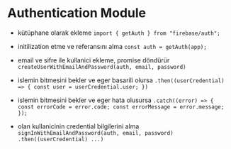 # Authentication Module

- kütüphane olarak ekleme         `import { getAuth } from "firebase/auth";` 

- initilization etme ve referansını alma    `const auth = getAuth(app);`

- email ve sifre ile kullanici ekleme, promise döndürür `createUserWithEmailAndPassword(auth, email, password)`

- islemin bitmesini bekler ve eger basarili olursa `.then((userCredential) => { const user = userCredential.user; })`

- islemin bitmesini bekler ve eger hata olusursa `.catch((error) => { const errorCode = error.code; const errorMessage = error.message; });`

- olan kullanicinin credential bilgilerini alma `signInWithEmailAndPassword(auth, email, password) .then((userCredential) ...)`



